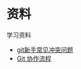 # 资料
学习资料
- [git新手常见冲突问题](https://www.jianshu.com/p/4ed757a24f56)
- [Git 协作流程](https://github.com/ruanyf/articles/blob/master/2015/2015-12-24-git-workflow.md)
